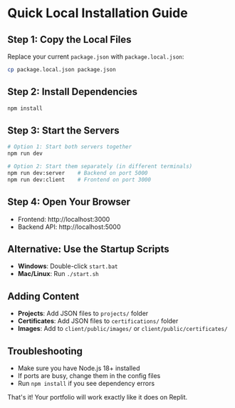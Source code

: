 # Quick Local Installation Guide

## Step 1: Copy the Local Files
Replace your current `package.json` with `package.local.json`:
```bash
cp package.local.json package.json
```

## Step 2: Install Dependencies
```bash
npm install
```

## Step 3: Start the Servers
```bash
# Option 1: Start both servers together
npm run dev

# Option 2: Start them separately (in different terminals)
npm run dev:server    # Backend on port 5000
npm run dev:client    # Frontend on port 3000
```

## Step 4: Open Your Browser
- Frontend: http://localhost:3000
- Backend API: http://localhost:5000

## Alternative: Use the Startup Scripts
- **Windows**: Double-click `start.bat`
- **Mac/Linux**: Run `./start.sh`

## Adding Content
- **Projects**: Add JSON files to `projects/` folder
- **Certificates**: Add JSON files to `certifications/` folder  
- **Images**: Add to `client/public/images/` or `client/public/certificates/`

## Troubleshooting
- Make sure you have Node.js 18+ installed
- If ports are busy, change them in the config files
- Run `npm install` if you see dependency errors

That's it! Your portfolio will work exactly like it does on Replit.